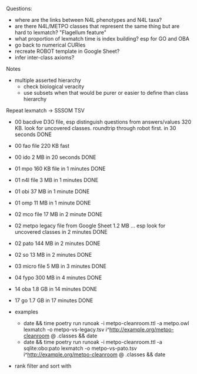 Questions:

- where are the links between N4L phenotypes and N4L taxa?
- are there N4L/METPO classes that represent the same thing but are hard to lexmatch? "Flagellum feature" 
- what proportion of lexmatch time is index building? esp for GO and OBA
- go back to numerical CURIes
- recreate ROBOT template in Google Sheet?
- infer inter-class axioms?

Notes

- multiple asserted hierarchy
    - check biological veracity
    - use subsets when that would be purer or easier to define than class hierarchy


Repeat lexmatch -> SSSOM TSV
- 00 bacdive D3O file, esp distinguish questions from answers/values 320 KB. look for uncovered classes. roundtrip
through robot first. in 30 seconds DONE
- 00 fao file 220 KB fast
- 00 ido 2 MB in 20 seconds DONE
- 01 mpo 160 KB file in 1 minutes DONE
- 01 n4l file 3 MB in 1 minutes DONE
- 01 obi 37 MB in 1 minute DONE
- 01 omp 11 MB in 1 minute DONE
- 02 mco file 17 MB in 2 minute DONE
- 02 metpo legacy file from Google Sheet 1.2 MB ... esp look for uncovered classes in 2 minutes DONE
- 02 pato 144 MB in 2 minutes DONE
- 02 so 13 MB in 2 minutes DONE
- 03 micro file 5 MB in 3 minutes DONE
- 04 fypo 300 MB in 4 minutes DONE
- 14 oba 1.8 GB in 14 minutes DONE
- 17 go 1.7 GB in 17 minutes DONE

- examples
  - date && time poetry run runoak -i metpo-cleanroom.ttl -a metpo.owl lexmatch -o metpo-vs-legacy.tsv i^http://example.org/metpo-cleanroom @ .classes && date
  - date && time poetry run runoak -i metpo-cleanroom.ttl -a sqlite:obo:pato lexmatch -o metpo-vs-pato.tsv i^http://example.org/metpo-cleanroom @ .classes && date
- rank filter and sort with 

